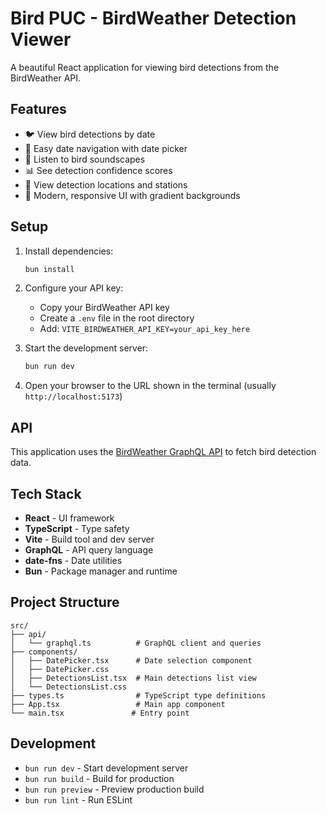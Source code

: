 # Bird PUC - BirdWeather Detection Viewer

A beautiful React application for viewing bird detections from the BirdWeather API.

## Features

- 🐦 View bird detections by date
- 📅 Easy date navigation with date picker
- 🎵 Listen to bird soundscapes
- 📊 See detection confidence scores
- 📍 View detection locations and stations
- 🎨 Modern, responsive UI with gradient backgrounds

## Setup

1. Install dependencies:
   ```bash
   bun install
   ```

2. Configure your API key:
   - Copy your BirdWeather API key
   - Create a `.env` file in the root directory
   - Add: `VITE_BIRDWEATHER_API_KEY=your_api_key_here`

3. Start the development server:
   ```bash
   bun run dev
   ```

4. Open your browser to the URL shown in the terminal (usually `http://localhost:5173`)

## API

This application uses the [BirdWeather GraphQL API](https://app.birdweather.com/api/index.html) to fetch bird detection data.

## Tech Stack

- **React** - UI framework
- **TypeScript** - Type safety
- **Vite** - Build tool and dev server
- **GraphQL** - API query language
- **date-fns** - Date utilities
- **Bun** - Package manager and runtime

## Project Structure

```
src/
├── api/
│   └── graphql.ts          # GraphQL client and queries
├── components/
│   ├── DatePicker.tsx      # Date selection component
│   ├── DatePicker.css
│   ├── DetectionsList.tsx  # Main detections list view
│   └── DetectionsList.css
├── types.ts                # TypeScript type definitions
├── App.tsx                 # Main app component
└── main.tsx               # Entry point
```

## Development

- `bun run dev` - Start development server
- `bun run build` - Build for production
- `bun run preview` - Preview production build
- `bun run lint` - Run ESLint
